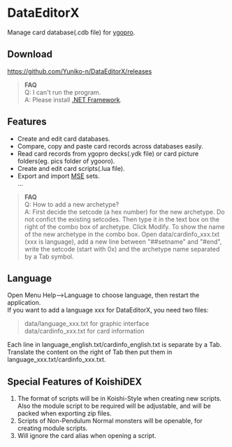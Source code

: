 # DataEditorX
Manage card database(.cdb file) for [ygopro](https://github.com/Fluorohydride/ygopro).

## Download
https://github.com/Yuniko-n/DataEditorX/releases

> **FAQ**   
Q: I can't run the program.   
A: Please install [.NET Framework](https://www.microsoft.com/en-us/download/details.aspx?id=25150).

## Features
* Create and edit card databases.   
* Compare, copy and paste card records across databases easily.   
* Read card records from ygopro decks(.ydk file) or card picture folders(eg. pics folder of ygooro).  
* Create and edit card scripts(.lua file).  
* Export and import [MSE](https://github.com/247321453/MagicSetEditor2) sets.   
...

> **FAQ**   
Q: How to add a new archetype?  
A: First decide the setcode (a hex number) for the new archetype. Do not confict the existing setcodes. Then type it in the text box on the right of the combo box of archetype. Click Modify. To show the name of the new archetype in the combo box. Open data/cardinfo_xxx.txt (xxx is language), add a new line between "##setname" and "#end", write the setcode (start with 0x) and the archetype name separated by a Tab symbol.

## Language
Open Menu Help-->Language to choose language, then restart the application.   
If you want to add a language xxx for DataEditorX, you need two files:    
>data/language_xxx.txt for graphic interface   
data/cardinfo_xxx.txt for card information    

Each line in language_english.txt/cardinfo_english.txt is separate by a Tab. Translate the content on the right of Tab then put them in language_xxx.txt/cardinfo_xxx.txt.

## Special Features of KoishiDEX
1. The format of scripts will be in Koishi-Style when creating new scripts. Also the module script to be required will be adjustable, and will be packed when exporting zip files.
2. Scripts of Non-Pendulum Normal monsters will be openable, for creating module scripts.
3. Will ignore the card alias when opening a script.
